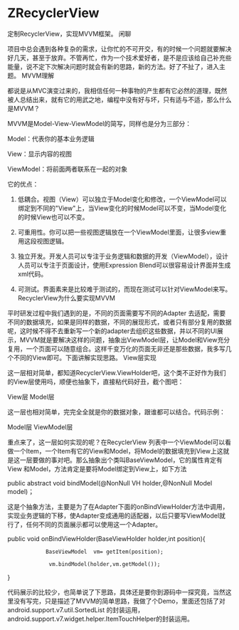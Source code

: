 # ZRecyclerView
定制RecyclerView，实现MVVM框架。
闲聊

项目中总会遇到各种复杂的需求，让你忙的不可开交，有的时候一个问题就要解决好几天，甚至于放弃。不管再忙，作为一个技术爱好者，是不是应该给自己补充些能量，说不定下次解决问题时就会有新的思路，新的方法。好了不扯了，进入主题。
MVVM理解

都说是从MVC演变过来的，我相信任何一种事物的产生都有它必然的道理，既然被人总结出来，就有它的用武之地，编程中没有好与坏，只有适与不适，那么什么是MVVM？

MVVM是Model-View-ViewModel的简写，同样也是分为三部分：

Model：代表你的基本业务逻辑

View：显示内容的视图

ViewModel：将前面两者联系在一起的对象

它的优点：

1. 低耦合。视图（View）可以独立于Model变化和修改，一个ViewModel可以绑定到不同的"View"上，当View变化的时候Model可以不变，当Model变化的时候View也可以不变。

2. 可重用性。你可以把一些视图逻辑放在一个ViewModel里面，让很多view重用这段视图逻辑。

3. 独立开发。开发人员可以专注于业务逻辑和数据的开发（ViewModel），设计人员可以专注于页面设计，使用Expression Blend可以很容易设计界面并生成xml代码。

4. 可测试。界面素来是比较难于测试的，而现在测试可以针对ViewModel来写。
RecyclerView为什么要实现MVVM

平时研发过程中我们遇到的是，不同的页面需要写不同的Adapter 去适配，需要不同的数据填充，如果是同样的数据，不同的展现形式，或者只有部分复用的数据呢，这时候不得不去重新写一个新的adapter去组织这些数据，并以不同的UI展示，MVVM就是要解决这样的问题，抽象出ViewModel层，让Model和View充分复用，一个页面可以随意组合。这样千变万化的页面无非还是那些数据，我多写几个不同的View即可。下面讲解实现思路。
View层实现

这一层相对简单，都知道RecyclerView.ViewHolder吧，这个类不正好作为我们的View层使用吗，顺便也抽象下，直接粘代码好丑，截个图吧：




View层
Model层

这一层也相对简单，完完全全就是你的数据对象，跟谁都可以结合。代码示例：



Model层
ViewModel层

重点来了，这一层如何实现的呢？在RecyclerView 列表中一个ViewModel可以看做一个Item，一个Item有它的View和Model，将Model的数据填充到View上这就是这一层要做的事对吧。那么抽象出个类叫BaseViewModel，它的属性肯定有View 和Model，方法肯定是要将Model绑定到View上，如下方法

public abstract void bindModel(@NonNull VH holder,@NonNull Model model)；

这是个抽象方法，主要是为了在Adapter下面的onBindViewHolder方法中调用，实现业务逻辑的下移，使Adapter变成通用的适配器，以后只要写ViewModel就行了，任何不同的页面展示都可以使用这一个Adapter。

public void onBindViewHolder(BaseViewHolder  holder,int  position){  

                BaseViewModel  vm= getItem(position);

                 vm.bindModel(holder,vm.getModel());

} 

代码展示的比较少，也简单说了下思路，具体还是要你到源码中一探究竟，当然这里没有写完，只是描述了MVVM的简单思路，我做了个Demo，里面还包括了对android.support.v7.util.SortedList 的封装运用，android.support.v7.widget.helper.ItemTouchHelper的封装运用。
